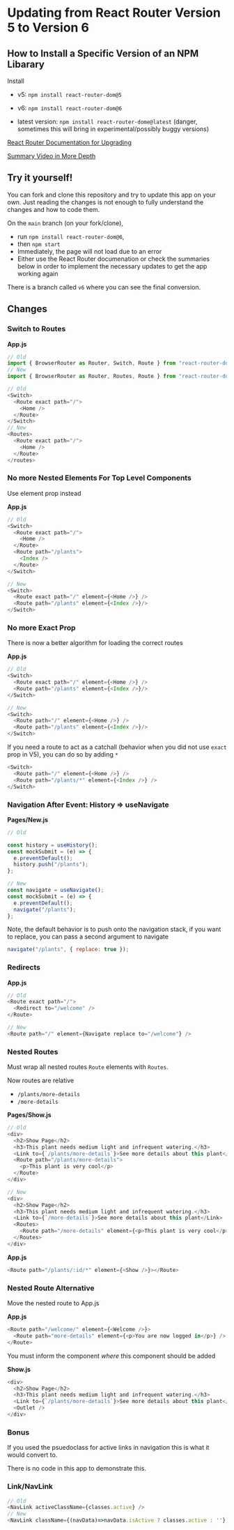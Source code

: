 # Updating from React Router Version 5 to Version 6



## How to Install a Specific Version of an NPM Libarary

Install

- v5:  `npm install react-router-dom@5`

- v6: `npm install react-router-dom@6`

- latest version: `npm install react-router-dome@latest` (danger, sometimes this will bring in experimental/possibly buggy versions)

[React Router Documentation for Upgrading](https://reactrouter.com/docs/en/v6/upgrading/v5)

[Summary Video in More Depth](https://www.youtube.com/watch?v=zEQiNFAwDGo)

## Try it yourself!

You can fork and clone this repository and try to update this app on your own. Just reading the changes is not enough to fully understand the changes and how to code them.


On the `main` branch (on your fork/clone), 
- run `npm install react-router-dom@6`, 
- then `npm start`
- Immediately, the page will not load due to an error
- Either use the React Router documenation or check the summaries below in order to implement the necessary updates to get the app working again


There is a branch called `v6` where you can see the final conversion.

## Changes

### Switch to Routes

**App.js**

```js
// Old
import { BrowserRouter as Router, Switch, Route } from "react-router-dom";
// New
import { BrowserRouter as Router, Routes, Route } from "react-router-dom";
```

```js
// Old
<Switch>
  <Route exact path="/">
    <Home />
  </Route>
</Switch>
// New
<Routes>
  <Route exact path="/">
    <Home />
  </Route>
</routes>
```

### No more Nested Elements For Top Level Components

Use element prop instead

**App.js**

```js
// Old
<Switch>
  <Route exact path="/">
    <Home />
  </Route>
  <Route path="/plants">
    <Index />
  </Route>
</Switch>

// New
<Switch>
  <Route exact path="/" element={<Home />} />
  <Route path="/plants" element={<Index />}/>
</Switch>
```

### No more Exact Prop

There is now a better algorithm for loading the correct routes

**App.js**

```js
// Old
<Switch>
  <Route exact path="/" element={<Home />} />
  <Route path="/plants" element={<Index />}/>
</Switch>

// New
<Switch>
  <Route path="/" element={<Home />} />
  <Route path="/plants" element={<Index />}/>
</Switch>
```

If you need a route to act as a catchall (behavior when you did not use `exact` prop in V5), you can do so by adding `*`

```js
<Switch>
  <Route path="/" element={<Home />} />
  <Route path="/plants/*" element={<Index />} />
</Switch>
```

### Navigation After Event: History => useNavigate

**Pages/New.js**

```js
// Old

const history = useHistory();
const mockSubmit = (e) => {
  e.preventDefault();
  history.push("/plants");
};

// New
const navigate = useNavigate();
const mockSubmit = (e) => {
  e.preventDefault();
  navigate("/plants");
};
```

Note, the default behavior is to push onto the navigation stack, if you want to replace, you can pass a second argument to navigate

```js
navigate("/plants", { replace: true });
```

### Redirects

**App.js**

```js
// Old
<Route exact path="/">
  <Redirect to="/welcome" />
</Route>

// New
<Route path="/" element={Navigate replace to="/welcome"} />

```

### Nested Routes

Must wrap all nested routes `Route` elements with `Routes`.

Now routes are relative

- `/plants/more-details`
- `/more-details`

**Pages/Show.js**

```js
// Old
<div>
  <h2>Show Page</h2>
  <h3>This plant needs medium light and infrequent watering.</h3>
  <Link to={`/plants/more-details`}>See more details about this plant</Link>
  <Route path="/plants/more-details">
    <p>This plant is very cool</p>
  </Route>
</div>

// New
<div>
  <h2>Show Page</h2>
  <h3>This plant needs medium light and infrequent watering.</h3>
  <Link to={`/more-details`}>See more details about this plant</Link>
  <Routes>
    <Route path="/more-details" element={<p>This plant is very cool</p>} />
  </Routes>
</div>
```

**App.js**

```js
<Route path="/plants/:id/*" element={<Show />}></Route>
```

### Nested Route Alternative

Move the nested route to App.js

**App.js**

```js
<Route path="/welcome/" element={<Welcome />}>
  <Route path="more-details" element={<p>You are now logged in</p>} />
</Route>
```

You must inform the component _where_ this component should be added

**Show.js**

<Outlet />

```js
<div>
  <h2>Show Page</h2>
  <h3>This plant needs medium light and infrequent watering.</h3>
  <Link to={`/plants/more-details`}>See more details about this plant</Link>
  <Outlet />
</div>
```

### Bonus

If you used the psuedoclass for active links in navigation this is what it would convert to.

There is no code in this app to demonstrate this.

### Link/NavLink

```js
// Old
<NavLink activeClassName={classes.active} />
// New
<NavLink className={(navData)=>navData.isActive ? classes.active : ''} />
```
